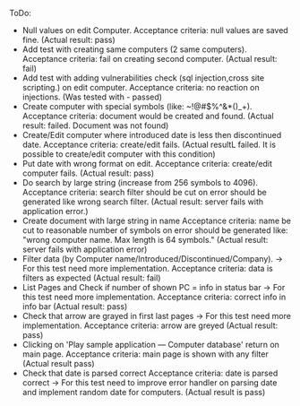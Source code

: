 ToDo:

 - Null values on edit Computer.
    Acceptance criteria: null values are saved fine.
    (Actual result: pass)
 - Add test with creating same computers (2 same computers). 
    Acceptance criteria: fail on creating second computer. 
    (Actual result: fail)
 - Add test with adding vulnerabilities check (sql injection,cross site scripting.) on edit computer. 
    Acceptance criteria: no reaction on injections.
    (Was tested with 
        <script> function myFunc(){alert("alert");}</script> 
        - passed) 
 - Create computer with special symbols (like: ~!@#$%^&*()_+). 
    Acceptance criteria: document would be created and found.
    (Actual result: failed. Document was not found)
- Create/Edit computer where introduced date is less then discontinued date. 
    Acceptance criteria: create/edit fails.
    (Actual resultL failed. It is possible to create/edit computer with this condition)
- Put date with wrong format on edit. 
    Acceptance criteria: create/edit computer fails.
    (Actual result: pass)
- Do search by large string (increase from 256 symbols to 4096). 
    Acceptance criteria: search filter should be cut on error should be generated like wrong search filter.
    (Actual result: server fails with application error.)
- Create document with large string in name
    Acceptance criteria: name be cut to reasonable number of symbols on error should be generated like: 
    "wrong computer name. Max length is 64 symbols."
    (Actual result: server fails with application error)
- Filter data (by Computer name/Introduced/Discontinued/Company). 
    -> For this test need more implementation.
    Acceptance criteria: data is filters as expected
    (Actual result: fail)
- List Pages and Check if number of shown PC = info in status bar
    -> For this test need more implementation.
    Acceptance criteria: correct info in info bar
    (Actual result: pass)
- Check that arrow are grayed in first last pages
    -> For this test need more implementation.
    Acceptance criteria: arrow are greyed
    (Actual result: pass)
- Clicking on 'Play sample application — Computer database' return on main page.
    Acceptance criteria: main page is shown with any filter
    (Actual result pass)
- Check that date is parsed correct
    Acceptance criteria: date is parsed correct
    -> For this test need to improve error handler on parsing date and implement random date
    for computers.
    (Actual result is pass)


